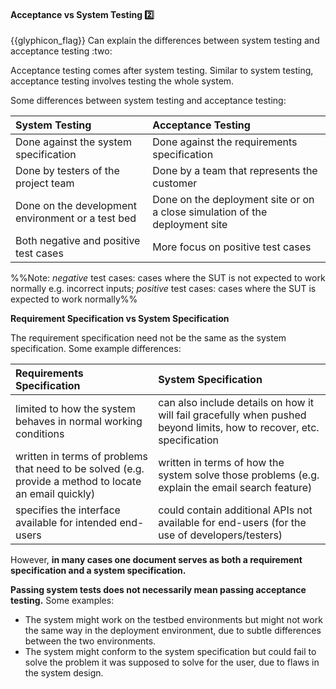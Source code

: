 <div id="title">

#### Acceptance vs System Testing :two:

<span id="prereqs"></span>

</div>
<span id="outcomes">{{glyphicon_flag}} Can explain the differences between system testing and acceptance testing :two:</span>

<div id="body">

Acceptance testing comes after system testing. Similar to system testing, acceptance testing involves testing the whole system.

Some differences between system testing and acceptance testing:

| System Testing | Acceptance Testing |
| :------------- | :----------------- |
| Done against the system specification | Done against the requirements specification |
| Done by testers of the project team | Done by a team that represents the customer |
| Done on the development environment or a test bed | Done on the deployment site or on a close simulation of the deployment site |
| Both negative and positive test cases | More focus on positive test cases |

%%Note: _negative_ test cases: cases where the SUT is not expected to work normally e.g. incorrect inputs; _positive_ test cases: cases where the SUT is expected to work normally%%

<tip-box>

**Requirement Specification vs System Specification**

The requirement specification need not be the same as the system specification. Some example differences:

| Requirements Specification | System Specification |
| :------------------------- | :------------------- |
| limited to how the system behaves in normal working conditions | can also include details on how it will fail gracefully when pushed beyond limits, how to recover, etc. specification
| written in terms of problems that need to be solved (e.g. provide a method to locate an email quickly)| written in terms of how the system solve those problems (e.g. explain the email search feature) |
| specifies the interface available for intended end-users | could contain additional APIs not available for end-users (for the use of developers/testers) |

However, **in many cases one document serves as both a requirement specification and a system specification.**

</tip-box>

**Passing system tests does not necessarily mean passing acceptance testing.** Some examples:
* The system might work on the testbed environments but might not work the same way in the deployment environment, due to subtle differences between the two environments.
* The system might conform to the system specification but could fail to solve the problem it was supposed to solve for the user, due to flaws in the system design.


</div>

<div id="extras">

<include src="exercises.md" />

</div>